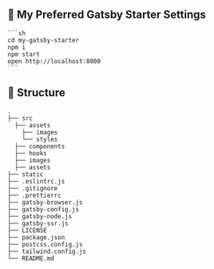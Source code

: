 
## 🚀 My Preferred Gatsby Starter Settings

    ```sh
    cd my-gatsby-starter
    npm i
    npm start
    open http://localhost:8000
    ```

## 🧐 Structure 
    .
    ├── src
      ├── assets
        ├── images
        └── styles
      ├── components
      ├── hooks
      ├── images
      ├── assets
    ├── static
    ├── .eslintrc.js
    ├── .gitignore
    ├── .prettierrc
    ├── gatsby-browser.js
    ├── gatsby-config.js
    ├── gatsby-node.js
    ├── gatsby-ssr.js
    ├── LICENSE
    ├── package.json
    ├── postcss.config.js
    ├── tailwind.config.js
    └── README.md

